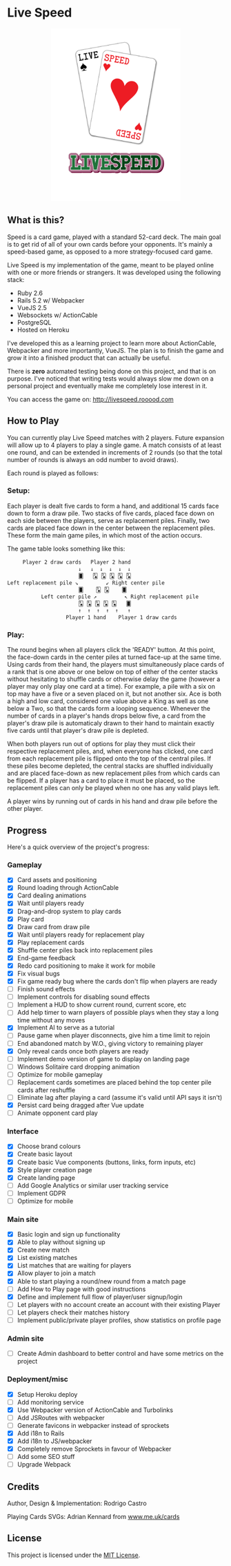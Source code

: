 # Live Speed

<div align="center">
    <img alt="Live Speed Logo" src="https://github.com/roooodcastro/live_speed/raw/master/app/javascript/images/logo.png" height="400px">
</div>

## What is this?

Speed is a card game, played with a standard 52-card deck. The main goal is to
get rid of all of your own cards before your opponents. It's mainly a
speed-based game, as opposed to a more strategy-focused card game.

Live Speed is my implementation of the game, meant to be played online with
one or more friends or strangers. It was developed using the following stack:

* Ruby 2.6
* Rails 5.2 w/ Webpacker
* VueJS 2.5
* Websockets w/ ActionCable
* PostgreSQL
* Hosted on Heroku

I've developed this as a learning project to learn more about ActionCable,
Webpacker and more importantly, VueJS. The plan is to finish the game and grow
it into a finished product that can actually be useful.

There is **zero** automated testing being done on this project, and that is on
purpose. I've noticed that writing tests would always slow me down on a
personal project and eventually make me completely lose interest in it.

You can access the game on: http://livespeed.rooood.com

## How to Play

You can currently play Live Speed matches with 2 players. Future expansion
will allow up to 4 players to play a single game. A match consists of at least
one round, and can be extended in increments of 2 rounds (so that the total
number of rounds is always an odd number to avoid draws).

Each round is played as follows:

### Setup:

Each player is dealt five cards to form a hand, and additional 15 cards face
down to form a draw pile. Two stacks of five cards, placed face down on each
side between the players, serve as replacement piles. Finally, two cards are
placed face down in the center between the replacement piles. These form the
main game piles, in which most of the action occurs.

The game table looks something like this:

```
     Player 2 draw cards   Player 2 hand
                       ↓   ↓  ↓  ↓  ↓  ↓
                       🂠   🂣 🂣 🂣 🂣 🂣
Left replacement pile ↘         ↙ Right center pile
                       🂠    🂣 🂣    🂠
           Left center pile ↗         ↖ Right replacement pile
                       🂣 🂣 🂣 🂣 🂣   🂠
                       ↑  ↑  ↑  ↑  ↑   ↑
                   Player 1 hand    Player 1 draw cards
```


### Play:

The round begins when all players click the 'READY' button. At this point, the
face-down cards in the center piles at turned face-up at the same time. Using
cards from their hand, the players must simultaneously place cards of a rank
that is one above or one below on top of either of the center stacks without
hesitating to shuffle cards or otherwise delay the game (however a player may
only play one card at a time). For example, a pile with a six on top may have
a five or a seven placed on it, but not another six. Ace is both a high and
low card, considered one value above a King as well as one below a Two, so
that the cards form a looping sequence. Whenever the number of cards in a
player's hands drops below five, a card from the player's draw pile is
automaticaly drawn to their hand to maintain exactly five cards until that
player's draw pile is depleted.

When both players run out of options for play they must click their respective
replacement piles, and, when everyone has clicked, one card from each
replacement pile is flipped onto the top of the central piles. If these piles
become depleted, the central stacks are shuffled individually and are placed
face-down as new replacement piles from which cards can be flipped. If a
player has a card to place it must be placed, so the replacement piles can
only be played when no one has any valid plays left.

A player wins by running out of cards in his hand and draw pile before the
other player.

## Progress

Here's a quick overview of the project's progress:

### Gameplay

- [x] Card assets and positioning
- [x] Round loading through ActionCable
- [x] Card dealing animations
- [x] Wait until players ready
- [x] Drag-and-drop system to play cards
- [x] Play card
- [x] Draw card from draw pile
- [x] Wait until players ready for replacement play
- [x] Play replacement cards
- [x] Shuffle center piles back into replacement piles
- [x] End-game feedback
- [x] Redo card positioning to make it work for mobile
- [x] Fix visual bugs
- [x] Fix game ready bug where the cards don't flip when players are ready
- [ ] Finish sound effects
- [ ] Implement controls for disabling sound effects
- [ ] Implement a HUD to show current round, current score, etc
- [ ] Add help timer to warn players of possible plays when they stay a long time without any moves
- [x] Implement AI to serve as a tutorial
- [ ] Pause game when player disconnects, give him a time limit to rejoin
- [ ] End abandoned match by W.O., giving victory to remaining player
- [x] Only reveal cards once both players are ready
- [ ] Implement demo version of game to display on landing page
- [ ] Windows Solitaire card dropping animation
- [ ] Optimize for mobile gameplay
- [ ] Replacement cards sometimes are placed behind the top center pile cards after reshuffle
- [ ] Eliminate lag after playing a card (assume it's valid until API says it isn't)
- [x] Persist card being dragged after Vue update
- [ ] Animate opponent card play

### Interface

- [x] Choose brand colours
- [x] Create basic layout
- [x] Create basic Vue components (buttons, links, form inputs, etc)
- [x] Style player creation page
- [x] Create landing page
- [ ] Add Google Analytics or similar user tracking service
- [ ] Implement GDPR
- [ ] Optimize for mobile

### Main site

- [x] Basic login and sign up functionality
- [x] Able to play without signing up
- [x] Create new match
- [x] List existing matches
- [x] List matches that are waiting for players
- [x] Allow player to join a match
- [x] Able to start playing a round/new round from a match page
- [ ] Add How to Play page with good instructions
- [x] Define and implement full flow of player/user signup/login
- [ ] Let players with no account create an account with their existing Player
- [ ] Let players check their matches history
- [ ] Implement public/private player profiles, show statistics on profile page

### Admin site

- [ ] Create Admin dashboard to better control and have some metrics on the project

### Deployment/misc

- [x] Setup Heroku deploy
- [ ] Add monitoring service
- [x] Use Webpacker version of ActionCable and Turbolinks
- [ ] Add JSRoutes with webpacker
- [ ] Generate favicons in webpacker instead of sprockets
- [x] Add i18n to Rails
- [x] Add i18n to JS/webpacker
- [x] Completely remove Sprockets in favour of Webpacker
- [ ] Add some SEO stuff
- [ ] Upgrade Webpack

## Credits

Author, Design & Implementation: Rodrigo Castro

Playing Cards SVGs: Adrian Kennard from www.me.uk/cards

## License

This project is licensed under the [MIT License](LICENSE.md).